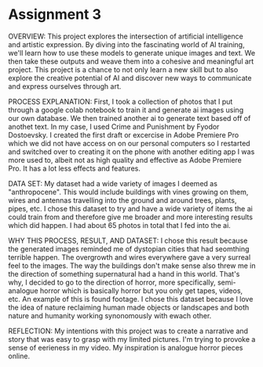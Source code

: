 # Assignment 3
<p>OVERVIEW: This project explores the intersection of artificial intelligence and artistic expression. By diving into the fascinating world of AI training, we'll learn how to use these models to generate unique images and text. We then take these outputs and weave them into a cohesive and meaningful art project. This project is a chance to not only learn a new skill but to also explore the creative potential of AI and discover new ways to communicate and express ourselves through art.</p>
<p></p>PROCESS EXPLANATION: First, I took a collection of photos that I put through a google colab notebook to train it and generate ai images using our own database. We then trained another ai to generate text based off of anothet text. In my case, I used Crime and Punishment by Fyodor Dostoevsky. I created the first draft or excercise in Adobe Premiere Pro which we did not have access on on our personal computers so I restarted and switched over to creating it on the phone with another editing app I was more used to, albeit not as high quality and effective as Adobe Premiere Pro. It has a lot less effects and features.</p>
<p></p>DATA SET: My dataset had a wide variety of images I deemed as "anthropocene". This would include buildings with vines growing on them, wires and antennas travelling into the ground and around trees, plants, pipes, etc. I chose this dataset to try and have a wide variety of items the ai could train from and therefore give me broader and more interesting results which did happen. I had about 65 photos in total that I fed into the ai.</p>
</p>WHY THIS PROCESS, RESULT, AND DATASET: I chose this result because the generated images reminded me of dystopian cities that had seomthing terrible happen. The overgrowth and wires everywhere gave a very surreal feel to the images. The way the buildings don't make sense also threw me in the direction of something supernatural had a hand in this world. That's why, I decided to go to the direction of horror, more specifically, semi-analogue horror which is basically horror but you only get tapes, videos, etc. An example of this is found footage. I chose this dataset because I love the idea of nature reclaiming human made objects or landscapes and both nature and humanity working synonomously with ewach other.</p>
<p></p>REFLECTION: My intentions with this project was to create a narrative and story that was easy to grasp with my limited pictures. I'm trying to provoke a sense of eerieness in my video. My inspiration is analogue horror pieces online.</p>
